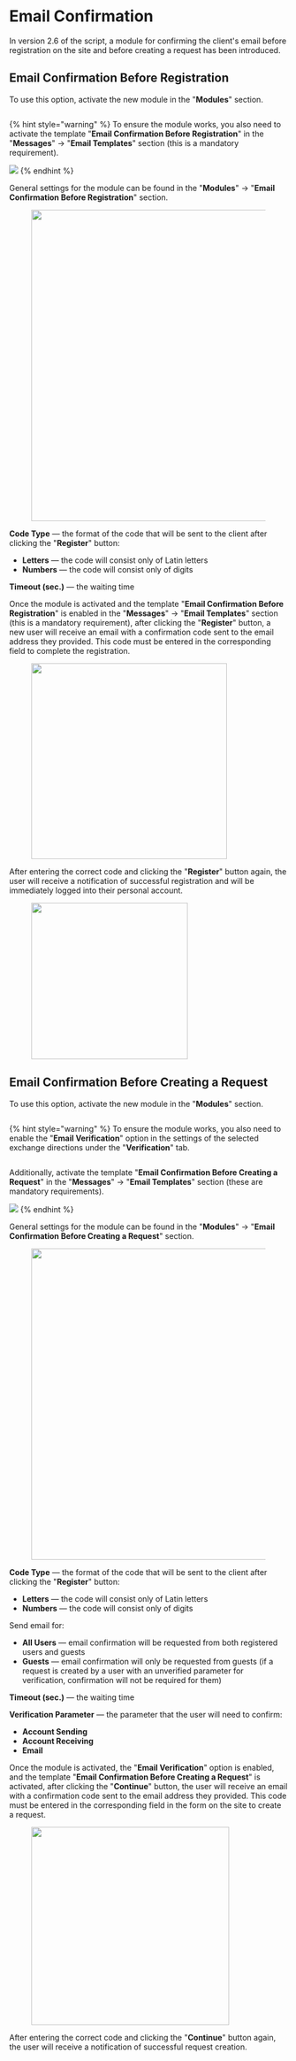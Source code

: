 # Email Confirmation

In version 2.6 of the script, a module for confirming the client's email before registration on the site and before creating a request has been introduced.

## Email Confirmation Before Registration

To use this option, activate the new module in the "**Modules**" section.

<figure><img src="../../.gitbook/assets/image (1865)_eng.png" alt=""><figcaption></figcaption></figure>

{% hint style="warning" %}
To ensure the module works, you also need to activate the template "**Email Confirmation Before Registration**" in the "**Messages**" -> "**Email Templates**" section (this is a mandatory requirement).

![](<../../.gitbook/assets/image (1877)_eng.png>)
{% endhint %}

General settings for the module can be found in the "**Modules**" -> "**Email Confirmation Before Registration**" section.

<figure><img src="../../.gitbook/assets/image (1867)_eng.png" alt="" width="563"><figcaption></figcaption></figure>

**Code Type** — the format of the code that will be sent to the client after clicking the "**Register**" button:

* **Letters** — the code will consist only of Latin letters
* **Numbers** — the code will consist only of digits

**Timeout (sec.)** — the waiting time

Once the module is activated and the template "**Email Confirmation Before Registration**" is enabled in the "**Messages**" -> "**Email Templates**" section (this is a mandatory requirement), after clicking the "**Register**" button, a new user will receive an email with a confirmation code sent to the email address they provided. This code must be entered in the corresponding field to complete the registration.

<figure><img src="../../.gitbook/assets/image (1864)_eng.png" alt="" width="354"><figcaption></figcaption></figure>

After entering the correct code and clicking the "**Register**" button again, the user will receive a notification of successful registration and will be immediately logged into their personal account.

<figure><img src="../../.gitbook/assets/image (1868)_eng.png" alt="" width="283"><figcaption></figcaption></figure>

## Email Confirmation Before Creating a Request

To use this option, activate the new module in the "**Modules**" section.

<figure><img src="../../.gitbook/assets/image (1870)_eng.png" alt=""><figcaption></figcaption></figure>

{% hint style="warning" %}
To ensure the module works, you also need to enable the "**Email Verification**" option in the settings of the selected exchange directions under the "**Verification**" tab.

<img src="../../.gitbook/assets/image (1873)_eng.png" alt="" data-size="original">

Additionally, activate the template "**Email Confirmation Before Creating a Request**" in the "**Messages**" -> "**Email Templates**" section (these are mandatory requirements).

![](<../../.gitbook/assets/image (1875)_eng.png>)
{% endhint %}

General settings for the module can be found in the "**Modules**" -> "**Email Confirmation Before Creating a Request**" section.

<figure><img src="../../.gitbook/assets/image (1872)_eng.png" alt="" width="563"><figcaption></figcaption></figure>

**Code Type** — the format of the code that will be sent to the client after clicking the "**Register**" button:

* **Letters** — the code will consist only of Latin letters
* **Numbers** — the code will consist only of digits

Send email for:

* **All Users** — email confirmation will be requested from both registered users and guests
* **Guests** — email confirmation will only be requested from guests (if a request is created by a user with an unverified parameter for verification, confirmation will not be required for them)

**Timeout (sec.)** — the waiting time

**Verification Parameter** — the parameter that the user will need to confirm:

* **Account Sending**
* **Account Receiving**
* **Email**

Once the module is activated, the "**Email Verification**" option is enabled, and the template "**Email Confirmation Before Creating a Request**" is activated, after clicking the "**Continue**" button, the user will receive an email with a confirmation code sent to the email address they provided. This code must be entered in the corresponding field in the form on the site to create a request.

<figure><img src="../../.gitbook/assets/image (1874)_eng.png" alt="" width="358"><figcaption></figcaption></figure>

After entering the correct code and clicking the "**Continue**" button again, the user will receive a notification of successful request creation.